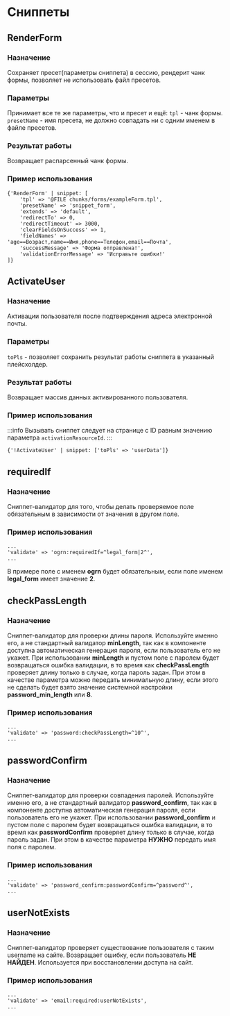 # Сниппеты

## RenderForm
### Назначение
Сохраняет пресет(параметры сниппета) в сессию, рендерит чанк формы, позволяет не использовать файл пресетов.

### Параметры
Принимает все те же параметры, что и пресет и ещё:
`tpl` - чанк формы.
`presetName` - имя пресета, не должно совпадать ни с одним именем в файле пресетов.

### Результат работы
Возвращает распарсенный чанк формы.

### Пример использования
```smarty
{'RenderForm' | snippet: [
    'tpl' => '@FILE chunks/forms/exampleForm.tpl',
    'presetName' => 'snippet_form',
    'extends' => 'default',
    'redirectTo' => 0,
    'redirectTimeout' => 3000,
    'clearFieldsOnSuccess' => 1,
    'fieldNames' => 'age==Возраст,name==Имя,phone==Телефон,email==Почта',
    'successMessage' => 'Форма отправлена!',
    'validationErrorMessage' => 'Исправьте ошибки!'
]}
```

## ActivateUser
### Назначение
Активации пользователя после подтверждения адреса электронной почты.

### Параметры
`toPls` - позволяет сохранить результат работы сниппета в указанный плейсхолдер.

### Результат работы
Возвращает массив данных активированного пользователя.

### Пример использования
:::info
Вызывать сниппет следует на странице с ID равным значению параметра `activationResourceId`.
:::
```smarty
{'!ActivateUser' | snippet: ['toPls' => 'userData']}
```

## requiredIf
### Назначение
Сниппет-валидатор для того, чтобы делать проверяемое поле обязательным в зависимости от значения в другом поле.

### Пример использования
```php:line-numbers
...
'validate' => 'ogrn:requiredIf=^legal_form|2^',
...
```
В примере поле с именем **ogrn** будет обязательным, если поле именем **legal_form** имеет значение **2**.

## checkPassLength
### Назначение
Сниппет-валидатор для проверки длины пароля. Используйте именно его, а не стандартный валидатор **minLength**,
так как в компоненте доступна автоматическая генерация пароля, если пользователь его не укажет.
При использовании **minLength** и пустом поле с паролем будет возвращаться ошибка валидации,
в то время как **checkPassLength** проверяет длину только в случае, когда пароль задан.
При этом в качестве параметра можно передать минимальную длину, если этого не сделать будет взято значение системной настройки **password_min_length** или **8**.

### Пример использования
```php:line-numbers
...
'validate' => 'password:checkPassLength=^10^',
...
```

## passwordConfirm
### Назначение
Сниппет-валидатор для проверки совпадения паролей. Используйте именно его, а не стандартный валидатор **password_confirm**,
так как в компоненте доступна автоматическая генерация пароля, если пользователь его не укажет.
При использовании **password_confirm** и пустом поле с паролем будет возвращаться ошибка валидации,
в то время как **passwordConfirm** проверяет длину только в случае, когда пароль задан. При этом в качестве параметра **НУЖНО** передать имя поля с паролем.

### Пример использования
```php:line-numbers
...
'validate' => 'password_confirm:passwordConfirm=^password^',
...
```

## userNotExists
### Назначение
Сниппет-валидатор проверяет существование пользователя с таким username на сайте.
Возвращает ошибку, если пользователь **НЕ НАЙДЕН**. Используется при восстановлении доступа на сайт.

### Пример использования
```php:line-numbers
...
'validate' => 'email:required:userNotExists',
...
```
